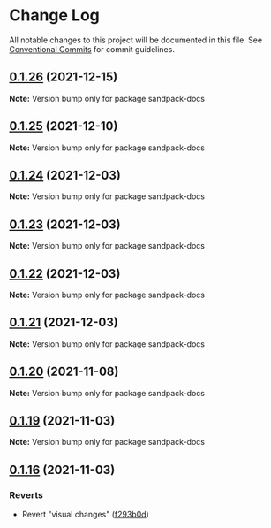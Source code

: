 # Change Log

All notable changes to this project will be documented in this file.
See [Conventional Commits](https://conventionalcommits.org) for commit guidelines.

## [0.1.26](https://github.com/kaqiinono/sandpack/compare/v0.1.25...v0.1.26) (2021-12-15)

**Note:** Version bump only for package sandpack-docs





## [0.1.25](https://github.com/kaqiinono/sandpack/compare/v0.1.24...v0.1.25) (2021-12-10)

**Note:** Version bump only for package sandpack-docs





## [0.1.24](https://github.com/kaqiinono/sandpack/compare/v0.1.23...v0.1.24) (2021-12-03)

**Note:** Version bump only for package sandpack-docs





## [0.1.23](https://github.com/kaqiinono/sandpack/compare/v0.1.22...v0.1.23) (2021-12-03)

**Note:** Version bump only for package sandpack-docs





## [0.1.22](https://github.com/kaqiinono/sandpack/compare/v0.1.21...v0.1.22) (2021-12-03)

**Note:** Version bump only for package sandpack-docs





## [0.1.21](https://github.com/kaqiinono/sandpack/compare/v0.1.20...v0.1.21) (2021-12-03)

**Note:** Version bump only for package sandpack-docs





## [0.1.20](https://github.com/kaqiinono/sandpack/compare/v0.1.19...v0.1.20) (2021-11-08)

**Note:** Version bump only for package sandpack-docs





## [0.1.19](https://github.com/kaqiinono/sandpack/compare/v0.1.18...v0.1.19) (2021-11-03)

**Note:** Version bump only for package sandpack-docs





## [0.1.16](https://github.com/kaqiinono/sandpack/compare/v0.1.15...v0.1.16) (2021-11-03)


### Reverts

* Revert "visual changes" ([f293b0d](https://github.com/kaqiinono/sandpack/commit/f293b0dc1007939d39124a6fa2ee0f62d15399a7))
